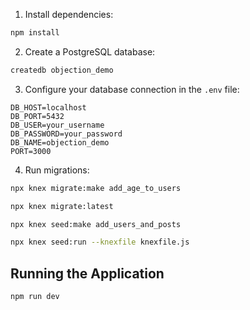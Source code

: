 
1. Install dependencies:

```bash
npm install
```

2. Create a PostgreSQL database:

```bash
createdb objection_demo
```

3. Configure your database connection in the `.env` file:

```
DB_HOST=localhost
DB_PORT=5432
DB_USER=your_username
DB_PASSWORD=your_password
DB_NAME=objection_demo
PORT=3000
```

4. Run migrations:
```bash
npx knex migrate:make add_age_to_users
```

```bash
npx knex migrate:latest
```

```bash
npx knex seed:make add_users_and_posts
```

```bash
npx knex seed:run --knexfile knexfile.js
```
## Running the Application
```bash
npm run dev
```
